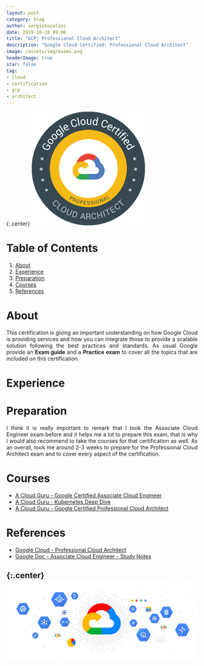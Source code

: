```yaml
---
layout: post
category: blog
author: sergiotocalini
date: 2019-10-28 09:00
title: "GCP: Professional Cloud Architect"
description: "Google Cloud Certified: Professional Cloud Architect"
image: /assets/img/exams.png
headerImage: true
star: false
tag:
- cloud
- certification
- gcp
- architect
---
```

{:.center}
![Google Cloud Certified: Professional Cloud Architect][gcp-pca-badge]

# Table of Contents
1. [About](#about)
2. [Experience](#experience)
3. [Preparation](#preparation)
4. [Courses](#courses)
5. [References](#references)

# About
<p style="text-align: justify">
This certification is giving an important understanding on how Google Cloud is
providing services and how you can integrate those to provide a scalable solution
following the best practices and standards. As usual Google provide an
<strong>Exam guide</strong> and a <strong>Practice exam</strong> to cover all the
topics that are included on this certification.
</p>

# Experience
<p style="text-align: justify">
</p>

# Preparation
<p style="text-align: justify">
I think it is really important to remark that I took the Associate Cloud Engineer
exam before and it helps me a lot to prepare this exam, that is why I would also
recommend to take the courses for that certification as well.
As an overall, took me around 2-3 weeks to prepare for the Professional Cloud Architect
exam and to cover every aspect of the certification.
</p>

# Courses
- [A Cloud Guru - Google Certified Associate Cloud Engineer](https://acloud.guru/learn/gcp-certified-associate-cloud-engineer)
- [A Cloud Guru - Kubernetes Deep Dive](https://acloud.guru/learn/kubernetes-deep-dive)
- [A Cloud Guru - Google Certified Professional  Cloud Architect](https://learn.acloud.guru/course/gcp-certified-professional-cloud-architect)

# References
- [Google Cloud - Professional Cloud Architect](https://cloud.google.com/certification/cloud-architect)
- [Google Doc - Associate Cloud Engineer - Study Notes](https://docs.google.com/document/d/1u6pXBiGMYj7ZLBN21x6jap11rG6gWk7n210hNnUzrkI)

{:.center}
![Google Cloud Platform][banner]
---
[banner]: /assets/extras/google/gcp/google-cloud-platform-banner-00.jpg
[gcp-pca-badge]: /assets/extras/google/gcp/badges/google-certified-professional-cloud-architect.png
